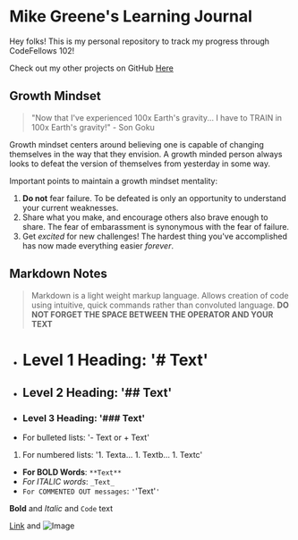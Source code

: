 # Mike Greene's Learning Journal

Hey folks! This is my personal repository to track my progress through CodeFellows 102!

Check out my other projects on GitHub [Here](https://github.com/micgreene?tab=projects)

## Growth Mindset
> "Now that I've experienced 100x Earth's gravity... I have to TRAIN in 100x Earth's gravity!" - Son Goku

Growth mindset centers around believing one is capable of changing themselves in the way that they envision. A growth minded person always looks to defeat the version of themselves from yesterday in some way.

Important points to maintain a growth mindset mentality:
1. **Do not** fear failure. To be defeated is only an opportunity to understand your current weaknesses.
1. Share what you make, and encourage others also brave enough to share. The fear of embarassment is synonymous with the fear of failure.
1. Get _excited_ for new challenges! The hardest thing you've accomplished has now made everything easier _forever_.

## Markdown Notes
>Markdown is a light weight markup language. Allows creation of code using intuitive, quick commands rather than convoluted language.
**DO NOT FORGET THE SPACE BETWEEN THE OPERATOR AND YOUR TEXT**
- # Level 1 Heading: '# Text'
- ## Level 2 Heading: '## Text'
- ### Level 3 Heading: '### Text'
- For bulleted lists: '- Text or + Text'
1. For numbered lists: '1. Texta... 1. Textb... 1. Textc'
- **For BOLD Words**: `**Text**`
- _For ITALIC words_: `_Text_`
- `For COMMENTED OUT messages`: `'`'Text'`'`



**Bold** and _Italic_ and `Code` text

[Link](url) and ![Image](src)
